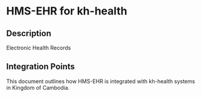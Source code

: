 # HMS-EHR for kh-health

## Description

Electronic Health Records

## Integration Points

This document outlines how HMS-EHR is integrated with kh-health systems in Kingdom of Cambodia.
